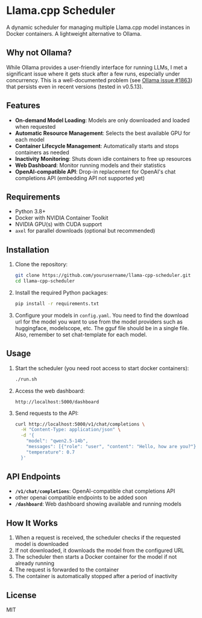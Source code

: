 # Llama.cpp Scheduler

A dynamic scheduler for managing multiple Llama.cpp model instances in Docker containers. A lightweight alternative to Ollama.

## Why not Ollama?

While Ollama provides a user-friendly interface for running LLMs, I met a significant issue where it gets stuck after a few runs, especially under concurrency. This is a well-documented problem (see [Ollama issue #1863](https://github.com/ollama/ollama/issues/1863)) that persists even in recent versions (tested in v0.5.13).

## Features

- **On-demand Model Loading**: Models are only downloaded and loaded when requested
- **Automatic Resource Management**: Selects the best available GPU for each model
- **Container Lifecycle Management**: Automatically starts and stops containers as needed
- **Inactivity Monitoring**: Shuts down idle containers to free up resources
- **Web Dashboard**: Monitor running models and their statistics
- **OpenAI-compatible API**: Drop-in replacement for OpenAI's chat completions API (embedding API not supported yet)

## Requirements

- Python 3.8+
- Docker with NVIDIA Container Toolkit
- NVIDIA GPU(s) with CUDA support
- `axel` for parallel downloads (optional but recommended)

## Installation

1. Clone the repository:
   ```bash
   git clone https://github.com/yourusername/llama-cpp-scheduler.git
   cd llama-cpp-scheduler
   ```

2. Install the required Python packages:
   ```bash
   pip install -r requirements.txt
   ```

3. Configure your models in `config.yaml`. You need to find the download url for the model you want to use from the model providers such as huggingface, modelscope, etc. The gguf file should be in a single file. Also, remember to set chat-template for each model.

## Usage

1. Start the scheduler (you need root access to start docker containers):
   ```bash
   ./run.sh
   ```

2. Access the web dashboard:
   ```
   http://localhost:5000/dashboard
   ```

3. Send requests to the API:
   ```bash
   curl http://localhost:5000/v1/chat/completions \
     -H "Content-Type: application/json" \
     -d '{
       "model": "qwen2.5-14b",
       "messages": [{"role": "user", "content": "Hello, how are you?"}],
       "temperature": 0.7
     }'
   ```

## API Endpoints

- **`/v1/chat/completions`**: OpenAI-compatible chat completions API
- other openai compatible endpoints to be added soon
- **`/dashboard`**: Web dashboard showing available and running models


## How It Works

1. When a request is received, the scheduler checks if the requested model is downloaded
2. If not downloaded, it downloads the model from the configured URL
3. The scheduler then starts a Docker container for the model if not already running
4. The request is forwarded to the container
5. The container is automatically stopped after a period of inactivity

## License

MIT


